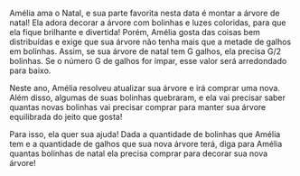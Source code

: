Amélia ama o Natal, e sua parte favorita nesta data é montar a árvore de natal! Ela adora decorar a árvore com bolinhas e luzes coloridas, para que ela fique brilhante e divertida! Porém, Amélia gosta das coisas bem distribuídas e exige que sua árvore não tenha mais que a metade de galhos em bolinhas. Assim, se sua árvore de natal tem G galhos, ela precisa G/2 bolinhas. Se o número G de galhos for ímpar, esse valor será arredondado para baixo.

Neste ano, Amélia resolveu atualizar sua árvore e irá comprar uma nova. Além disso, algumas de suas bolinhas quebraram, e ela vai precisar saber quantas novas bolinhas vai precisar comprar para manter sua árvore equilibrada do jeito que gosta!

Para isso, ela quer sua ajuda! Dada a quantidade de bolinhas que Amélia tem e a quantidade de galhos que sua nova árvore terá, diga para Amélia quantas bolinhas de natal ela precisa comprar para decorar sua nova árvore!

